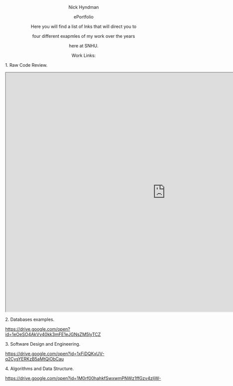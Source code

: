 <p style="text-align: center;">Nick Hyndman</p>
<p style="text-align: center;">ePortfolio</p>
<p style="text-align: center;">Here you will find a list of lnks that will direct you to</p>
<p style="text-align: center;">four different exapmles of my work over the years</p>
<p style="text-align: center;">here at SNHU.</p>
<p style="text-align: center;">Work Links:</p>
<p>1. Raw Code Review.</p>
<iframe width="1024" height="768" src="https://drive.google.com/open?id=1NU0NTFhJy6q_po5OrtukX1QhMMS4PZ1J">
</iframe>
<p>2. Databases examples.</p>
<p><a href="https://drive.google.com/open?id=1eOeSO4AkVv40kk3mFE1eJGNsZM5lyTCZ">https://drive.google.com/open?id=1eOeSO4AkVv40kk3mFE1eJGNsZM5lyTCZ</a></p>
<p>3. Software Design and Engineering.</p>
<p><a href="https://drive.google.com/open?id=1xFiDQKxUV-q2CysYERKzB5aMtQiObCau">https://drive.google.com/open?id=1xFiDQKxUV-q2CysYERKzB5aMtQiObCau</a></p>
<p>4. Algorithms and Data Structure.</p>
<p><a href="https://drive.google.com/open?id=1M0rf00hahkfSwxwmPNWz1ffGzv4zIjW-">https://drive.google.com/open?id=1M0rf00hahkfSwxwmPNWz1ffGzv4zIjW-</a></p>
